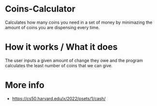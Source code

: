 # Coins-Calculator

Calculates how many coins you need in a set of money by minimazing the amount of coins you are dispensing every time.

# How it works / What it does

The user inputs a given amount of change they owe and the program calculates the least number of coins that we can give.

# More info
- https://cs50.harvard.edu/x/2022/psets/1/cash/
